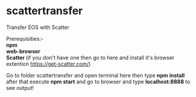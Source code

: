 # scattertransfer
Transfer EOS with Scatter

Prerequisities:- <br/>
<b>npm</b><br/>
<b>web-browser</b><br/>
<b>Scatter </b>(if you don't have one then go to here and install it's browser extention https://get-scatter.com/)<br/>

Go to folder scattertransfer and open terminal here then type <b>npm install</b> after that execute <b>npm start</b> and go to browser and type <b>localhost:8888</b> to see output!
